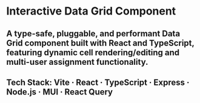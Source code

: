 # Interactive Data Grid Component

## A type-safe, pluggable, and performant Data Grid component built with React and TypeScript, featuring dynamic cell rendering/editing and multi-user assignment functionality.

## Tech Stack: Vite · React · TypeScript · Express · Node.js · MUI · React Query
